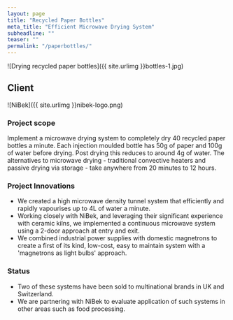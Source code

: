 ```yaml
---
layout: page
title: "Recycled Paper Bottles"
meta_title: "Efficient Microwave Drying System"
subheadline: ""
teaser: ""
permalink: "/paperbottles/"
---
```


![Drying recycled paper bottles]({{ site.urlimg }}bottles-1.jpg)

## Client
![NiBek]({{ site.urlimg }}nibek-logo.png)

### Project scope
Implement a microwave drying system to completely dry 40 recycled paper bottles a minute. Each injection moulded bottle has 50g of paper and 100g of water before drying. Post drying this reduces to around 4g of water. The alternatives to microwave drying - traditional convective heaters and passive drying via storage - take anywhere from 20 minutes to 12 hours.

### Project Innovations
- We created a high microwave density tunnel system that efficiently and rapidly vapourises up to 4L of water a minute.
- Working closely with NiBek, and leveraging their significant experience with ceramic kilns, we implemented a continuous microwave system using a 2-door approach at entry and exit.
- We combined industrial power supplies with domestic magnetrons to create a first of its kind, low-cost, easy to maintain system with a 'magnetrons as light bulbs' approach.

### Status
- Two of these systems have been sold to multinational brands in UK and Switzerland.
- We are partnering with NiBek to evaluate application of such systems in other areas such as food processing.


